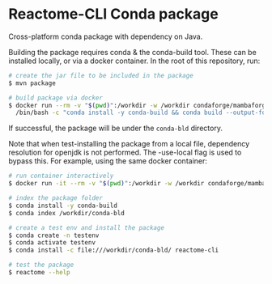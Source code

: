 # Reactome-CLI Conda package

Cross-platform conda package with dependency on Java.

Building the package requires conda & the conda-build tool. These
can be installed locally, or via a docker container. In the
root of this repository, run:

```bash
# create the jar file to be included in the package
$ mvn package

# build package via docker
$ docker run --rm -v "$(pwd)":/workdir -w /workdir condaforge/mambaforge \
  /bin/bash -c "conda install -y conda-build && conda build --output-folder /workdir/conda-bld conda"
```

If successful, the package will be under the `conda-bld` directory.

Note that when test-installing the package from a local file, dependency resolution for
openjdk is not performed. The -use-local flag is used to bypass this. For example,
using the same docker container:

```bash
# run container interactively
$ docker run -it --rm -v "$(pwd)":/workdir -w /workdir condaforge/mambaforge /bin/bash

# index the package folder
$ conda install -y conda-build
$ conda index /workdir/conda-bld

# create a test env and install the package
$ conda create -n testenv
$ conda activate testenv
$ conda install -c file:///workdir/conda-bld/ reactome-cli

# test the package
$ reactome --help
```